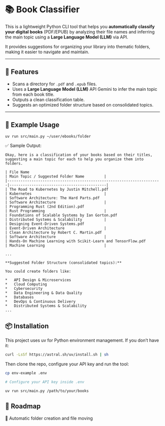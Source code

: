 # 📚 Book Classifier

This is a lightweight Python CLI tool that helps you **automatically classify your digital books** (PDF/EPUB) by analyzing their file names and inferring the main topic using a **Large Language Model (LLM)** via API.

It provides suggestions for organizing your library into thematic folders, making it easier to navigate and maintain.

---

## 🚀 Features

- Scans a directory for `.pdf` and `.epub` files.
- Uses a **Large Language Model (LLM)** API Gemini to infer the main topic from each book title.
- Outputs a clean classification table.
- Suggests an optimized folder structure based on consolidated topics.

---

## 🧪 Example Usage

```bash
uv run src/main.py ~/user/ebooks/folder
```

✅ Sample Output:

```
Okay, here is a classification of your books based on their titles, suggesting a main topic for each to help you organize them into folders.

| File Name                                                             | Main Topic / Suggested Folder Name         |
|----------------------------------------------------------------------|--------------------------------------------|
| The Road to Kubernetes by Justin Mitchell.pdf                        | Kubernetes                                 |
| Software Architecture: The Hard Parts.pdf                            | Software Architecture                      |
| Programming Rust (2nd Edition).pdf                                   | Rust Programming                           |
| Foundations of Scalable Systems by Ian Gorton.pdf                    | Distributed Systems & Scalability          |
| Designing Event-Driven Systems.pdf                                   | Event-Driven Architecture                  |
| Clean Architecture by Robert C. Martin.pdf                           | Software Architecture                      |
| Hands-On Machine Learning with Scikit-Learn and TensorFlow.pdf       | Machine Learning                           |

...

**Suggested Folder Structure (consolidated topics):**

You could create folders like:

*   API Design & Microservices
*   Cloud Computing
*   Cybersecurity
*   Data Engineering & Data Quality
*   Databases
*   DevOps & Continuous Delivery
*   Distributed Systems & Scalability
...
```

## 📦 Installation

This project uses uv for Python environment management. If you don’t have it:

```bash
curl -LsSf https://astral.sh/uv/install.sh | sh
```

Then clone the repo, configure your API key and run the tool:

```bash
cp env-example .env

# Configure your API key inside .env

uv run src/main.py /path/to/your/books
```


## 🔮 Roadmap

📂 Automatic folder creation and file moving
